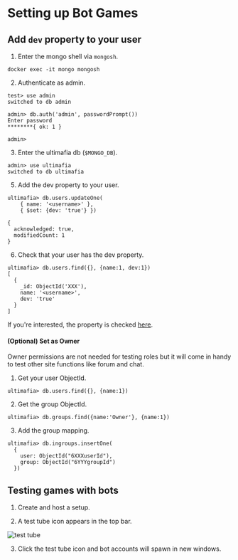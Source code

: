# Setting up Bot Games

## Add `dev` property to your user

1. Enter the mongo shell via `mongosh`.

```
docker exec -it mongo mongosh
```

2. Authenticate as admin.

```
test> use admin
switched to db admin

admin> db.auth('admin', passwordPrompt())
Enter password
********{ ok: 1 }

admin>
```

3. Enter the ultimafia db (`$MONGO_DB`).

```
admin> use ultimafia
switched to db ultimafia
```

5. Add the dev property to your user.

```
ultimafia> db.users.updateOne(
    { name: '<username>' },
    { $set: {dev: 'true'} })

{
  acknowledged: true,
  modifiedCount: 1
}
```

6. Check that your user has the dev property.

```
ultimafia> db.users.find({}, {name:1, dev:1})
[
  {
    _id: ObjectId('XXX'),
    name: '<username>',
    dev: 'true'
  }
]
```

If you're interested, the property is checked [here](https://github.com/BeyonderMafia/UltiMafia/blob/master/Games/core/Game.js#L534).

#### (Optional) Set as Owner

Owner permissions are not needed for testing roles but it will come in handy to test other site functions like forum and chat.

1. Get your user ObjectId.

```
ultimafia> db.users.find({}, {name:1})
```

2. Get the group ObjectId.

```
ultimafia> db.groups.find({name:'Owner'}, {name:1})
```

3. Add the group mapping.

```
ultimafia> db.ingroups.insertOne(
  {
    user: ObjectId("6XXXuserId"),
    group: ObjectId("6YYYgroupId")
  })
```

## Testing games with bots

1. Create and host a setup.

2. A test tube icon appears in the top bar.

![test tube](https://user-images.githubusercontent.com/24848927/212348802-56db2540-5b3d-4c72-8182-3ab883eed99c.png)

3. Click the test tube icon and bot accounts will spawn in new windows.
